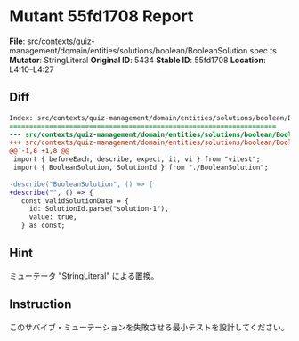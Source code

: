 # Mutant 55fd1708 Report

**File**: src/contexts/quiz-management/domain/entities/solutions/boolean/BooleanSolution.spec.ts
**Mutator**: StringLiteral
**Original ID**: 5434
**Stable ID**: 55fd1708
**Location**: L4:10–L4:27

## Diff

```diff
Index: src/contexts/quiz-management/domain/entities/solutions/boolean/BooleanSolution.spec.ts
===================================================================
--- src/contexts/quiz-management/domain/entities/solutions/boolean/BooleanSolution.spec.ts	original
+++ src/contexts/quiz-management/domain/entities/solutions/boolean/BooleanSolution.spec.ts	mutated #5434
@@ -1,8 +1,8 @@
 import { beforeEach, describe, expect, it, vi } from "vitest";
 import { BooleanSolution, SolutionId } from "./BooleanSolution";
 
-describe("BooleanSolution", () => {
+describe("", () => {
   const validSolutionData = {
     id: SolutionId.parse("solution-1"),
     value: true,
   } as const;
```

## Hint

ミューテータ "StringLiteral" による置換。

## Instruction

このサバイブ・ミューテーションを失敗させる最小テストを設計してください。
